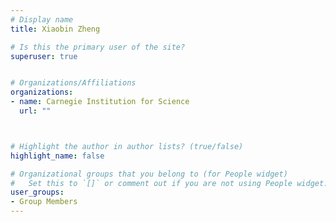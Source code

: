 ```yaml
---
# Display name
title: Xiaobin Zheng

# Is this the primary user of the site?
superuser: true


# Organizations/Affiliations
organizations:
- name: Carnegie Institution for Science
  url: ""



# Highlight the author in author lists? (true/false)
highlight_name: false

# Organizational groups that you belong to (for People widget)
#   Set this to `[]` or comment out if you are not using People widget.
user_groups:
- Group Members
---
```

